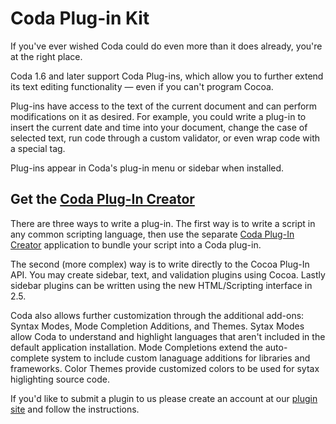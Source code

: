 # Coda Plug-in Kit

If you've ever wished Coda could do even more than it does already, you're at the right place.

Coda 1.6 and later support Coda Plug-ins, which allow you to further extend its text editing functionality — even if you can't program Cocoa.

Plug-ins have access to the text of the current document and can perform modifications on it as desired. For example, you could write a plug-in to insert the current date and time into your document, change the case of selected text, run code through a custom validator, or even wrap code with a special tag.

Plug-ins appear in Coda's plug-in menu or sidebar when installed.

## Get the [Coda Plug-In Creator](http://download.panic.com/coda/Coda%20Plug-in%20Creator.zip)

There are three ways to write a plug-in. The first way is to write a script in any common scripting language, then use the separate [Coda Plug-In Creator](http://download.panic.com/coda/Coda%20Plug-in%20Creator.zip) application to bundle your script into a Coda plug-in.

The second (more complex) way is to write directly to the Cocoa Plug-In API. You may create sidebar, text, and validation plugins using Cocoa. Lastly sidebar plugins can be written using the new HTML/Scripting interface in 2.5.

Coda also allows further customization through the additional add-ons: Syntax Modes, Mode Completion Additions, and Themes. Sytax Modes allow Coda to understand and highlight languages that aren't included in the default application installation. Mode Completions extend the auto-complete system to include custom lanaguage additions for libraries and frameworks. Color Themes provide customized colors to be used for sytax higlighting source code.

If you'd like to submit a plugin to us please create an account at our [plugin site](https://panic.com/users/) and follow the instructions.

